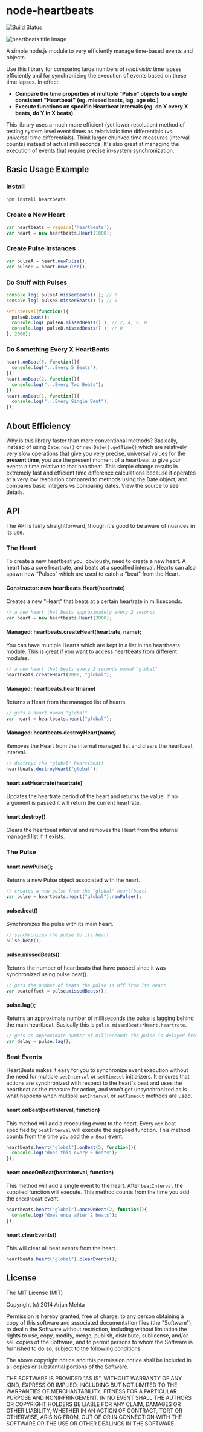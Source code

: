 # node-heartbeats

[![Build Status](https://travis-ci.org/arjunmehta/node-heartbeats.svg?branch=master)](https://travis-ci.org/arjunmehta/node-heartbeats)


![heartbeats title image](https://raw.githubusercontent.com/arjunmehta/node-heartbeats/image/heartbeats.png)

A simple node.js module to very efficiently manage time-based events and objects.

Use this library for comparing large numbers of _relativistic_ time lapses efficiently and for synchronizing the execution of events based on these time lapses. In effect:

- **Compare the time properties of multiple "Pulse" objects to a single consistent "Heartbeat" (eg. missed beats, lag, age etc.)**
- **Execute functions on specific Heartbeat intervals (eg. do Y every X beats, do Y in X beats)**

This library uses a much more efficient (yet lower resolution) method of testing system level event times as relativistic time differentials (vs. universal time differentials). Think larger chunked time measures (interval counts) instead of actual milliseconds. It's also great at managing the execution of events that require precise in-system synchronization. 

## Basic Usage Example

### Install
```bash
npm install heartbeats
```

### Create a New Heart
```javascript
var heartbeats = require('heartbeats');
var heart = new heartbeats.Heart(1000);
```

### Create Pulse Instances
```javascript
var pulseA = heart.newPulse();
var pulseB = heart.newPulse();
```

### Do Stuff with Pulses
```javascript
console.log( pulseA.missedBeats() ); // 0
console.log( pulseB.missedBeats() ); // 0

setInterval(function(){
  pulseB.beat();
  console.log( pulseA.missedBeats() ); // 2, 4, 6, 8
  console.log( pulseB.missedBeats() ); // 0
}, 2000);
```

### Do Something Every X HeartBeats
```javascript
heart.onBeat(5, function(){
  console.log("...Every 5 Beats");
});
heart.onBeat(2, function(){
  console.log("...Every Two Beats");
});
heart.onBeat(1, function(){
  console.log("...Every Single Beat");
});
```


## About Efficiency

Why is this library faster than more conventional methods? Basically, instead of using `Date.now()` or `new Date().getTime()` which are relatively very slow operations that give you very precise, universal values for the **present time**, you use the present moment of a heartbeat to give your events a time relative to that heartbeat. This simple change results in extremely fast and efficient time difference calculations because it operates at a very low resolution compared to methods using the Date object, and compares basic integers vs comparing dates. View the source to see details.


## API

The API is fairly straightforward, though it's good to be aware of nuances in its use.

### The Heart
To create a new heartbeat you, obviously, need to create a new heart. A heart has a core heartrate, and beats at a specified interval. Hearts can also spawn new "Pulses" which are used to catch a "beat" from the Heart.

#### Constructor: new heartbeats.Heart(heartrate)
Creates a new "Heart" that beats at a certain heartrate in milliseconds.
```javascript
// a new heart that beats approximately every 2 seconds
var heart = new heartbeats.Heart(2000);
```

#### Managed: heartbeats.createHeart(heartrate, name);
You can have multiple Hearts which are kept in a list in the heartbeats module. This is great if you want to access heartbeats from different modules.
```javascript
// a new heart that beats every 2 seconds named "global"
heartbeats.createHeart(2000, "global");
```

#### Managed: heartbeats.heart(name)
Returns a Heart from the managed list of hearts.
```javascript
// gets a heart named "global"
var heart = heartbeats.heart("global");
```

#### Managed: heartbeats.destroyHeart(name)
Removes the Heart from the internal managed list and clears the heartbeat interval.
```javascript
// destroys the "global" heart(beat)
heartbeats.destroyHeart("global");
```

#### heart.setHeartrate(heartrate)
Updates the heartrate period of the heart and returns the value. If no argument is passed it will return the current heartrate.

#### heart.destroy()
Clears the heartbeat interval and removes the Heart from the internal managed list if it exists.


### The Pulse

#### heart.newPulse();
Returns a new Pulse object associated with the heart.
```javascript
// creates a new pulse from the "global" heart(beat)
var pulse = heartbeats.heart("global").newPulse();
```


#### pulse.beat()
Synchronizes the pulse with its main heart.
```javascript
// synchronizes the pulse to its heart
pulse.beat();
```

#### pulse.missedBeats()
Returns the number of heartbeats that have passed since it was synchronized using pulse.beat().
```javascript
// gets the number of beats the pulse is off from its heart
var beatoffset = pulse.missedBeats();
```

#### pulse.lag();
Returns an approximate number of milliseconds the pulse is lagging behind the main heartbeat. Basically this is `pulse.missedBeats*heart.heartrate`.
```javascript
// gets an approximate number of milliseconds the pulse is delayed from the heart
var delay = pulse.lag();
```


### Beat Events

HeartBeats makes it easy for you to synchronize event execution without the need for multiple `setInterval` or `setTimeout` initializers. It ensures that actions are synchronized with respect to the heart's beat and uses the heartbeat as the measure for action, and won't get unsynchronized as is what happens when multiple `setInterval` or `setTimeout` methods are used.

#### heart.onBeat(beatInterval, function)
This method will add a reoccuring event to the heart. Every `nth` beat specified by `beatInterval` will execute the supplied function. This method counts from the time you add the `onBeat` event.

```javascript
heartbeats.heart("global").onBeat(5, function(){
  console.log("does this every 5 beats");
});
```

#### heart.onceOnBeat(beatInterval, function)
This method will add a single event to the heart. After `beatInterval` the supplied function will execute. This method counts from the time you add the `onceOnBeat` event.

```javascript
heartbeats.heart("global").onceOnBeat(2, function(){
  console.log("does once after 2 beats");
});
```

#### heart.clearEvents()

This will clear all beat events from the heart.

```javascript
heartbeats.heart("global").clearEvents();
```


## License

The MIT License (MIT)

Copyright (c) 2014 Arjun Mehta

Permission is hereby granted, free of charge, to any person obtaining a copy of this software and associated documentation files (the "Software"), to deal n the Software without restriction, including without limitation the rights to use, copy, modify, merge, publish, distribute, sublicense, and/or sell copies of the Software, and to permit persons to whom the Software is furnished to do so, subject to the following conditions:

The above copyright notice and this permission notice shall be included in all copies or substantial portions of the Software.

THE SOFTWARE IS PROVIDED "AS IS", WITHOUT WARRANTY OF ANY KIND, EXPRESS OR IMPLIED, INCLUDING BUT NOT LIMITED TO THE WARRANTIES OF MERCHANTABILITY, FITNESS FOR A PARTICULAR PURPOSE AND NONINFRINGEMENT. IN NO EVENT SHALL THE
AUTHORS OR COPYRIGHT HOLDERS BE LIABLE FOR ANY CLAIM, DAMAGES OR OTHER LIABILITY, WHETHER IN AN ACTION OF CONTRACT, TORT OR OTHERWISE, ARISING FROM, OUT OF OR IN CONNECTION WITH THE SOFTWARE OR THE USE OR OTHER DEALINGS IN THE SOFTWARE.
